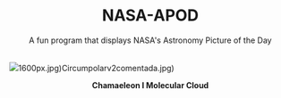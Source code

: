<div align="center">
  <h1>
    NASA-APOD
  </h1>
</div>
  
<div align="center">
  A fun program that displays NASA's Astronomy Picture of the Day
</div>

<br>

![](https://apod.nasa.gov/apod/image/2405/Cederblad111-110.jpg)1600px.jpg)Circumpolarv2comentada.jpg)

<p align = "center">
  <b>Chamaeleon I Molecular Cloud</b>
</p>
